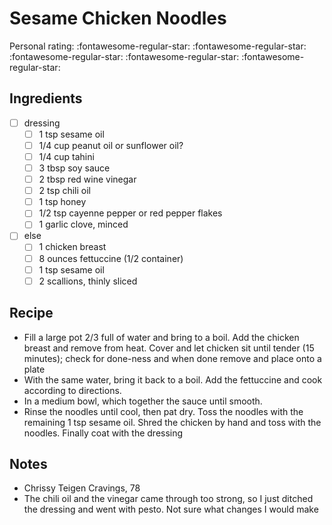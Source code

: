 <!-- Do not modify sections with "AUTO-*". They are updated by make.py -->

# Sesame Chicken Noodles

<!-- rating=0; (User can specify rating on scale of 1-5) -->
<!-- AUTO-UserRating -->
Personal rating: :fontawesome-regular-star: :fontawesome-regular-star: :fontawesome-regular-star: :fontawesome-regular-star: :fontawesome-regular-star:
<!-- /AUTO-UserRating -->

<!-- TODO: Capture image for Sesame Chicken Noodles -->

## Ingredients

* [ ] dressing
    * [ ] 1 tsp sesame oil
    * [ ] 1/4 cup peanut oil or sunflower oil?
    * [ ] 1/4 cup tahini
    * [ ] 3 tbsp soy sauce
    * [ ] 2 tbsp red wine vinegar
    * [ ] 2 tsp chili oil
    * [ ] 1 tsp honey
    * [ ] 1/2 tsp cayenne pepper or red pepper flakes
    * [ ] 1 garlic clove, minced
* [ ] else
    * [ ] 1 chicken breast
    * [ ] 8 ounces fettuccine (1/2 container)
    * [ ] 1 tsp sesame oil
    * [ ] 2 scallions, thinly sliced

## Recipe

* Fill a large pot 2/3 full of water and bring to a boil. Add the chicken breast and remove from heat. Cover and let chicken sit until tender (15 minutes); check for done-ness and when done remove and place onto a plate
* With the same water, bring it back to a boil. Add the fettuccine and cook according to directions.
* In a medium bowl, which together the sauce until smooth.
* Rinse the noodles until cool, then pat dry. Toss the noodles with the remaining 1 tsp sesame oil. Shred the chicken by hand and toss with the noodles. Finally coat with the dressing

## Notes

* Chrissy Teigen Cravings, 78
* The chili oil and the vinegar came through too strong, so I just ditched the dressing and went with pesto. Not sure what changes I would make
